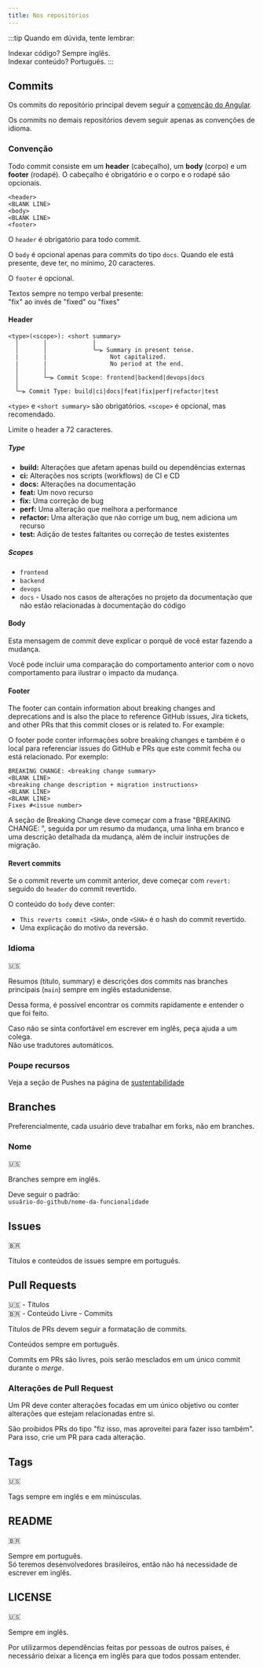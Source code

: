 ```yaml
---
title: Nos repositórios
---
```


:::tip
Quando em dúvida, tente lembrar:

Indexar código? Sempre inglês.  
Indexar conteúdo? Português.
:::

## Commits

Os commits do repositório principal devem seguir a [convenção do Angular](https://github.com/angular/angular/blob/main/CONTRIBUTING.md#-commit-message-format).

Os commits no demais repositórios devem seguir apenas as convenções de idioma.

### Convenção

Todo commit consiste em um **header** (cabeçalho), um **body** (corpo) e um **footer** (rodapé). O cabeçalho é obrigatório e o corpo e o rodapé são opcionais.

```
<header>
<BLANK LINE>
<body>
<BLANK LINE>
<footer>
```

O `header` é obrigatório para todo commit.

O `body` é opcional apenas para commits do tipo `docs`. Quando ele está presente, deve ter, no mínimo, 20 caracteres.

O `footer` é opcional.

Textos sempre no tempo verbal presente:  
"fix" ao invés de "fixed" ou "fixes"

#### Header

```
<type>(<scope>): <short summary>
  │       │             │
  │       │             └─⫸ Summary in present tense.
  |       |                  Not capitalized.
  |       |                  No period at the end.
  │       │
  │       └─⫸ Commit Scope: frontend|backend|devops|docs
  │
  └─⫸ Commit Type: build|ci|docs|feat|fix|perf|refactor|test
```

`<type>` e `<short summary>` são obrigatórios. `<scope>` é opcional, mas recomendado.

Limite o header a 72 caracteres.

##### Type

- **build:** Alterações que afetam apenas build ou dependências externas
- **ci:** Alterações nos scripts (workflows) de CI e CD
- **docs:** Alterações na documentação
- **feat:** Um novo recurso
- **fix:** Uma correção de bug
- **perf:** Uma alteração que melhora a performance
- **refactor:** Uma alteração que não corrige um bug, nem adiciona um recurso
- **test:** Adição de testes faltantes ou correção de testes existentes

##### Scopes

- `frontend`
- `backend`
- `devops`
- `docs` - Usado nos casos de alterações no projeto da documentação que não estão relacionadas à documentação do código

#### Body

Esta mensagem de commit deve explicar o porquê de você estar fazendo a mudança.

Você pode incluir uma comparação do comportamento anterior com o novo comportamento para ilustrar o impacto da mudança.

#### Footer

The footer can contain information about breaking changes and deprecations and is also the place to reference GitHub issues, Jira tickets, and other PRs that this commit closes or is related to. For example:

O footer pode conter informações sobre breaking changes e também é o local para referenciar issues do GitHub e PRs que este commit fecha ou está relacionado. Por exemplo:

```
BREAKING CHANGE: <breaking change summary>
<BLANK LINE>
<breaking change description + migration instructions>
<BLANK LINE>
<BLANK LINE>
Fixes #<issue number>
```

<!-- Breaking changes não serão frequentes, mas é necessário especificar, para caso haja alguma -->

A seção de Breaking Change deve começar com a frase "BREAKING CHANGE: ", seguida por um resumo da mudança, uma linha em branco e uma descrição detalhada da mudança, além de incluir instruções de migração.

#### Revert commits

Se o commit reverte um commit anterior, deve começar com `revert: ` seguido do `header` do commit revertido.

O conteúdo do `body` deve conter:

- `This reverts commit <SHA>`, onde `<SHA>` é o hash do commit revertido.
- Uma explicação do motivo da reversão.

### Idioma

🇺🇸

Resumos (título, summary) e descrições dos commits nas branches principais (`main`) sempre em inglês estadunidense.

Dessa forma, é possível encontrar os commits rapidamente e entender o que foi feito.

Caso não se sinta confortável em escrever em inglês, peça ajuda a um colega.  
Não use tradutores automáticos.

### Poupe recursos

Veja a seção de Pushes na página de [sustentabilidade](/práticas-sociais/sustentabilidade#pushes)

## Branches

Preferencialmente, cada usuário deve trabalhar em forks, não em branches.

### Nome

🇺🇸

Branches sempre em inglês.

Deve seguir o padrão:  
`usuário-do-github/nome-da-funcionalidade`

## Issues

🇧🇷

Títulos e conteúdos de issues sempre em português.

## Pull Requests

🇺🇸 - Títulos  
🇧🇷 - Conteúdo
Livre - Commits

Títulos de PRs devem seguir a formatação de commits.

Conteúdos sempre em português.

Commits em PRs são livres, pois serão mesclados em um único commit durante o _merge_.

### Alterações de Pull Request

Um PR deve conter alterações focadas em um único objetivo ou conter alterações que estejam relacionadas entre si.

São proibidos PRs do tipo "fiz isso, mas aproveitei para fazer isso também".  
Para isso, crie um PR para cada alteração.

## Tags

🇺🇸

Tags sempre em inglês e em minúsculas.

## README

🇧🇷

Sempre em português.  
Só teremos desenvolvedores brasileiros, então não há necessidade de escrever em inglês.

## LICENSE

🇺🇸

Sempre em inglês.

Por utilizarmos dependências feitas por pessoas de outros países, é necessário deixar a licença em inglês para que todos possam entender.

